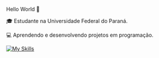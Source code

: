 Hello World 👋

🎓 Estudante na Universidade Federal do Paraná.

💻 Aprendendo e desenvolvendo projetos em programação.

[![My Skills](https://skillicons.dev/icons?i=mysql,html,js,c,php,css,vscode&theme=dark)](https://skillicons.dev)
